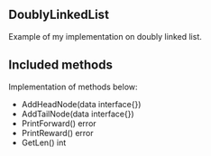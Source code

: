 ## DoublyLinkedList
Example of my implementation on doubly linked list.

## Included methods
Implementation of methods below:

- AddHeadNode(data interface{})
- AddTailNode(data interface{})
- PrintForward() error
- PrintReward() error
- GetLen() int
